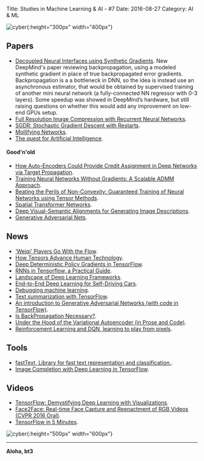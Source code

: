 Title: Studies in Machine Learning & AI - #7
Date: 2016-08-27
Category: AI & ML


![cyber](./cyberpunk/7.gif){:height="300px" width="400px"}

## Papers

* [Decoupled Neural Interfaces using Synthetic Gradients](https://arxiv.org/abs/1608.05343). New DeepMind's paper reviewing backpropagation, using a modeled synthetic gradient in place of true backpropagated error gradients. Backpropagation is a a bottleneck in DNN, so the idea is instead use an asynchronous estimator, that would be obtained by supervised training of another mini neural network (a fully-connected NN regressor with 0-3 layers). Some speedup was showed in DeepMind’s hardware, but still raising questions on whether this would add any improvement on low-end GPUs setup.
* [Full Resolution Image Compression with Recurrent
Neural Networks](http://arxiv.org/pdf/1608.05148v1.pdf).
* [SGDR: Stochastic Gradient Descent with Restarts](http://arxiv.org/pdf/1608.03983v2.pdf).
* [Mollifying Networks](http://arxiv.org/pdf/1608.04980v1.pdf).
* [The quest for Artificial Intelligence](http://ai.stanford.edu/~nilsson/QAI/qai.pdf).

#### Good'n'old

* [How Auto-Encoders Could Provide Credit Assignment in Deep Networks via Target Propagation](http://arxiv.org/abs/1407.7906).
* [Training Neural Networks Without Gradients:
A Scalable ADMM Approach](https://arxiv.org/pdf/1605.02026.pdf).
* [Beating the Perils of Non-Convexity: Guaranteed Training of Neural Networks using Tensor Methods](http://arxiv.org/abs/1506.08473).
* [Spatial Transformer Networks](https://arxiv.org/pdf/1506.02025.pdf).
* [Deep Visual-Semantic Alignments for Generating Image Descriptions](https://arxiv.org/pdf/1412.2306v2.pdf).
* [Generative Adversarial Nets](https://arxiv.org/pdf/1406.2661v1.pdf).

## News

* [‘Weiqi’ Players Go With the Flow](http://www.sixthtone.com/news/weiqi-players-go-flow).
* [How Tensors Advance Human Technology](https://medium.com/@philjama/how-tensors-advance-human-technology-3831bff0906#.mp19g9px5).
* [Deep Deterministic Policy Gradients in TensorFlow](https://pemami4911.github.io/blog_posts/2016/08/21/ddpg-rl.html).
* [RNNs in Tensorflow, a Practical Guide](http://www.wildml.com/2016/08/rnns-in-tensorflow-a-practical-guide-and-undocumented-features/).
* [Landscape of Deep Learning Frameworks](https://medium.com/@ivydatascience/landscape-of-deep-learning-frameworks-aae34564cab#.m9r6p2uvs).
* [End-to-End Deep Learning for Self-Driving Cars](https://devblogs.nvidia.com/parallelforall/deep-learning-self-driving-cars/?utm_campaign=Revue%20newsletter&utm_medium=Newsletter&utm_source=revue#.V7hqFpKnLPo.google_plusone_share).
* [Debugging machine learning](http://nlpers.blogspot.com/2016/08/debugging-machine-learning.html).
* [Text summarization with TensorFlow](https://research.googleblog.com/2016/08/text-summarization-with-tensorflow.html).
* [An introduction to Generative Adversarial Networks (with code in TensorFlow)](http://blog.aylien.com/introduction-generative-adversarial-networks-code-tensorflow/).
* [Is BackPropagation Necessary?](http://deliprao.com/archives/191).
* [Under the Hood of the Variational Autoencoder (in Prose and Code)](http://blog.fastforwardlabs.com/post/149329060653/under-the-hood-of-the-variational-autoencoder-in).
* [Reinforcement Learning and DQN, learning to play from pixels](https://rubenfiszel.github.io/posts/rl4j/2016-08-24-Reinforcement-Learning-and-DQN.html).

## Tools

* [fastText, Library for fast text representation and classification.](https://github.com/facebookresearch/fastText).
* [Image Completion with Deep Learning in TensorFlow](https://github.com/bamos/dcgan-completion.tensorflow?utm_campaign=Revue%20newsletter&utm_medium=Newsletter&utm_source=revue).


## Videos

* [TensorFlow: Demystifying Deep Learning with Visualizations](https://www.youtube.com/watch?v=GccsFBQm-d4).
* [Face2Face: Real-time Face Capture and Reenactment of RGB Videos (CVPR 2016 Oral)](https://www.youtube.com/watch?v=ohmajJTcpNk).
* [TensorFlow in 5 Minutes](https://www.youtube.com/watch?v=2FmcHiLCwTU).

![cyber](./draws/a1.png){:height="500px" width="600px"}

----

**Aloha, bt3**